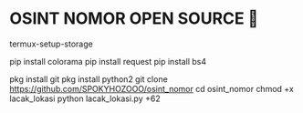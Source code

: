 # OSINT NOMOR OPEN SOURCE 🗿

termux-setup-storage 

pip install colorama
pip install request 
pip install bs4

pkg install git
pkg install python2
git clone https://github.com/SPOKYHOZOOO/osint_nomor
cd osint_nomor
chmod +x lacak_lokasi
python lacak_lokasi.py +62
